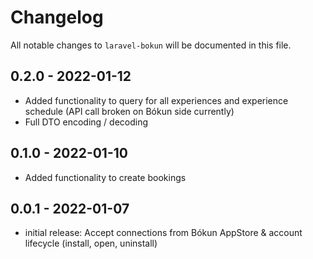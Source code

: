 # Changelog

All notable changes to `laravel-bokun` will be documented in this file.

## 0.2.0 - 2022-01-12

- Added functionality to query for all experiences and experience schedule (API call broken on Bókun side currently)
- Full DTO encoding / decoding

## 0.1.0 - 2022-01-10

- Added functionality to create bookings

## 0.0.1 - 2022-01-07

- initial release: Accept connections from Bókun AppStore & account lifecycle (install, open, uninstall)

